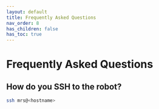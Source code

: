 ```yaml
---
layout: default
title: Frequently Asked Questions
nav_order: 8
has_children: false
has_toc: true
---
```


# Frequently Asked Questions

## How do you SSH to the robot?

```bash
ssh mrs@<hostname>
```

